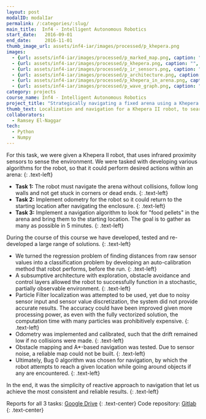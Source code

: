```yaml
---
layout: post
modalID: modalIar
permalink: /:categories/:slug/
main_title:  Inf4 - Intelligent Autonomous Robotics
start_date:   2016-09-01
end_date:     2016-11-01
thumb_image_url: assets/inf4-iar/images/processed/p_khepera.png
images:
  - {url: assets/inf4-iar/images/processed/p_marked_map.png, caption: "", id: p_marked_map}
  - {url: assets/inf4-iar/images/processed/p_khepera.png, caption: "", id: p_khepera}
  - {url: assets/inf4-iar/images/processed/p_ir_sensors.png, caption: "", id: p_ir_sensors}
  - {url: assets/inf4-iar/images/processed/p_architecture.png, caption: "", id: p_architecture}
  - {url: assets/inf4-iar/images/processed/p_khepera_in_arena.png, caption: "", id: p_khepera_in_arena}
  - {url: assets/inf4-iar/images/processed/p_wave_graph.png, caption: "", id: p_wave_graph}
category: projects
course_name: Inf4 - Intelligent Autonomous Robotics
project_title: "Strategically navigating a fixed arena using a Khepera II robot"
thumb_text: Localization and navigation for a Khepera II robot, to search an obstacle course for "food" and home return
collaborators:
  - Ramsey El-Naggar
tech:
  - Python
  - Numpy
---
```

For this task, we were given a Khepera II robot, that uses infrared proximity sensors to sense the environment. We were tasked with developing various algorithms for the robot, so that it could perform desired actions within an arena:
{: .text-left}
* **Task 1:** The robot must navigate the arena without collisions, follow long walls and not get stuck in corners or dead ends.
{: .text-left}
* **Task 2:** Implement odometry for the robot so it could return to the starting location after navigating the enclosure.
{: .text-left}
* **Task 3:** Implement a navigation algorithm to look for "food pellets" in the arena and bring them to the starting location. The goal is to gather as many as possible in 5 minutes.
{: .text-left}

During the course of this course we have developed, tested and re-developed a large range of solutions.
{: .text-left}
* We turned the regression problem of finding distances from raw sensor values into a classification problem by developing an auto-calibration method that robot performs, before the run.
{: .text-left}
* A subsumptive architecture with exploration, obstacle avoidance and control layers allowed the robot to successfully function in a stochastic, partially observable environment.
{: .text-left}
* Particle Filter localization was attempted to be used, yet due to noisy sensor input and sensor value discretization, the system did not provide accurate results. The accuracy could have been improved given more processing power, as even with the fully vectorized solution, the computation time with many particles was prohibitively expensive.
{: .text-left}
* Odometry was implemented and calibrated, such that the drift remained low if no collisions were made.
{: .text-left}
* Obstacle mapping and A*-based navigation was tested. Due to sensor noise, a reliable map could not be built.
{: .text-left}
* Ultimately, Bug 0 algorithm was chosen for navigation, by which the robot attempts to reach a given location while going around objects if any are encountered.
{: .text-left}

In the end, it was the simplicity of reactive approach to navigation that let us achieve the most consistent and reliable results.
{: .text-left}

Reports for all 3 tasks: [Google Drive](https://drive.google.com/open?id=1NFmrsW8NIIT-TGLA41VM5yh5Kz3KCo_u)
{: .text-center}
Code repository: [Gitlab](https://gitlab.com/iar/iar)
{: .text-center}
